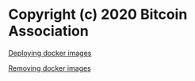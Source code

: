 # Copyright (c) 2020 Bitcoin Association

[Deploying docker images](doc/DockerImageDeploy.md)

[Removing docker images](doc/DockerImagesRemoving.md)
